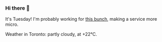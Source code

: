 ### Hi there :wave:

It's Tuesday! I'm probably working for [this bunch](https://github.com/kohofinancial), making a service more micro.

Weather in Toronto: partly cloudy, at +22°C.
